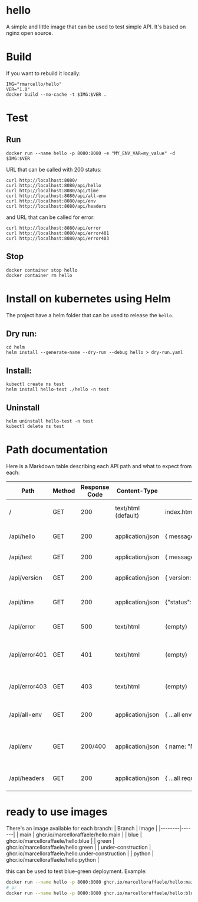 # hello
A simple and little image that can be used to test simple API.
It's based on nginx open source.

# Build
If you want to rebuild it locally:
```
IMG="rmarcello/hello"
VER="1.0"
docker build --no-cache -t $IMG:$VER .
```

# Test
## Run
```
docker run --name hello -p 8080:8080 -e "MY_ENV_VAR=my_value" -d $IMG:$VER
```

URL that can be called with 200 status:
```
curl http://localhost:8080/
curl http://localhost:8080/api/hello
curl http://localhost:8080/api/time
curl http://localhost:8080/api/all-env
curl http://localhost:8080/api/env
curl http://localhost:8080/api/headers
```

and URL that can be called for error:
```
curl http://localhost:8080/api/error
curl http://localhost:8080/api/error401
curl http://localhost:8080/api/error403
```


## Stop
```
docker container stop hello
docker container rm hello
```

# Install on kubernetes using Helm
The project have a helm folder that can be used to release the `hello`.


## Dry run:
```
cd helm
helm install --generate-name --dry-run --debug hello > dry-run.yaml
```

## Install:
```
kubectl create ns test
helm install hello-test ./hello -n test
```

## Uninstall
```
helm uninstall hello-test -n test
kubectl delete ns test
```

# Path documentation
Here is a Markdown table describing each API path and what to expect from each:

| Path               | Method | Response Code | Content-Type         | Response Body                                      | Description                        |
|--------------------|--------|--------------|----------------------|----------------------------------------------------|------------------------------------|
| /                  | GET    | 200          | text/html (default)  | index.html                                         | Serves the main HTML page          |
| /api/hello         | GET    | 200          | application/json     | { message: "hello world" }                         | Returns a hello world message      |
| /api/test          | GET    | 200          | application/json     | { message: "this is a test" }                      | Returns a test message             |
| /api/version       | GET    | 200          | application/json     | { version: "1.0", date: "20250528" }               | Returns version and date info      |
| /api/time          | GET    | 200          | application/json     | {"status":"success","time":"$time_local","msec":"$msec"} | Returns server time and msec       |
| /api/error         | GET    | 500          | text/html            | (empty)                                            | Returns a 500 Internal Server Error|
| /api/error401      | GET    | 401          | text/html            | (empty)                                            | Returns a 401 Unauthorized error   |
| /api/error403      | GET    | 403          | text/html            | (empty)                                            | Returns a 403 Forbidden error      |
| /api/all-env        | GET    | 200          | application/json     | { ...all environment variables... }                 | Returns all environment variables  |
| /api/env            | GET    | 200/400      | application/json     | { name: "MY_ENV_VAR", value: "..." } or error      | Returns a single environment variable by name |
| /api/headers        | GET    | 200          | application/json     | { ...all request headers... }                       | Returns all request headers        |

 # ready to use images

 There's an image available for each branch:
| Branch | Image |
|--------|-------|
| main   | ghcr.io/marcelloraffaele/hello:main |
| blue   | ghcr.io/marcelloraffaele/hello:blue |
| green  | ghcr.io/marcelloraffaele/hello:green |
| under-construction | ghcr.io/marcelloraffaele/hello:under-construction |
| python | ghcr.io/marcelloraffaele/hello:python |

this can be used to test blue-green deployment.
Example:
```bash
docker run --name hello -p 8080:8080 ghcr.io/marcelloraffaele/hello:main
# or
docker run --name hello -p 8080:8080 ghcr.io/marcelloraffaele/hello:blue
```